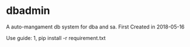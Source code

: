 # dbadmin
A auto-mangament db system for dba and sa.
First Created in 2018-05-16

Use guide:
1, pip install -r requirement.txt
